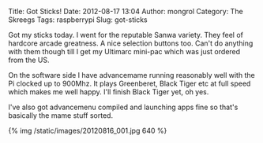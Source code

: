 Title: Got Sticks!
Date: 2012-08-17 13:04
Author: mongrol
Category: The Skreegs
Tags: raspberrypi
Slug: got-sticks

Got my sticks today. I went for the reputable Sanwa variety. They feel
of hardcore arcade greatness. A nice selection buttons too. Can't do
anything with them though till I get my Ultimarc mini-pac which was just
ordered from the US.

On the software side I have advancemame running reasonably well with the
Pi clocked up to 900Mhz. It plays Greenberet, Black Tiger etc at full
speed which makes me well happy. I'll finish Black Tiger yet, oh yes.

I've also got advancemenu compiled and launching apps fine so that's
basically the mame stuff sorted.

{% img /static/images/20120816_001.jpg 640 %}

